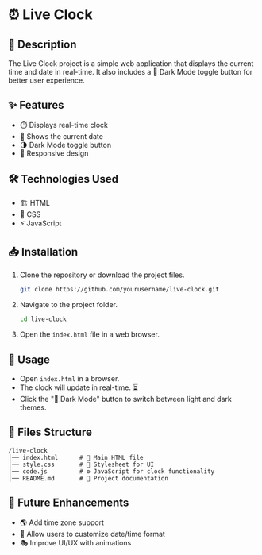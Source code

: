 # ⏰ Live Clock

## 📜 Description
The Live Clock project is a simple web application that displays the current time and date in real-time. It also includes a 🌙 Dark Mode toggle button for better user experience.

## ✨ Features
- ⏱️ Displays real-time clock
- 📅 Shows the current date
- 🌗 Dark Mode toggle button
- 📱 Responsive design

## 🛠️ Technologies Used
- 🏗️ HTML
- 🎨 CSS
- ⚡ JavaScript

## 📥 Installation
1. Clone the repository or download the project files.
   ```bash
   git clone https://github.com/yourusername/live-clock.git
   ```
2. Navigate to the project folder.
   ```bash
   cd live-clock
   ```
3. Open the `index.html` file in a web browser.

## 🚀 Usage
- Open `index.html` in a browser.
- The clock will update in real-time. ⏳
- Click the "🌙 Dark Mode" button to switch between light and dark themes.

## 📂 Files Structure
```
/live-clock
│── index.html      # 📄 Main HTML file
│── style.css       # 🎨 Stylesheet for UI
│── code.js         # ⚙️ JavaScript for clock functionality
│── README.md       # 📖 Project documentation
```

## 🔮 Future Enhancements
- 🌎 Add time zone support
- 🔢 Allow users to customize date/time format
- 🎭 Improve UI/UX with animations



